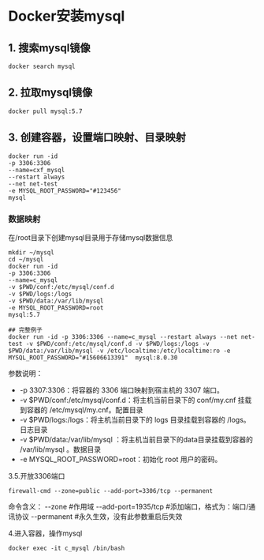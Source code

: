 # Docker安装mysql
## 1. 搜索mysql镜像
```shell
docker search mysql
```
## 2. 拉取mysql镜像
```shell
docker pull mysql:5.7
```
## 3. 创建容器，设置端口映射、目录映射
```shell
docker run -id 
-p 3306:3306 
--name=cxf_mysql  
--restart always 
--net net-test 
-e MYSQL_ROOT_PASSWORD="#123456" 
mysql
```
### 数据映射
在/root目录下创建mysql目录用于存储mysql数据信息
```shell
mkdir ~/mysql
cd ~/mysql
docker run -id 
-p 3306:3306 
--name=c_mysql 
-v $PWD/conf:/etc/mysql/conf.d 
-v $PWD/logs:/logs 
-v $PWD/data:/var/lib/mysql 
-e MYSQL_ROOT_PASSWORD=root 
mysql:5.7
```
```shell
## 完整例子
docker run -id -p 3306:3306 --name=c_mysql --restart always --net net-test -v $PWD/conf:/etc/mysql/conf.d -v $PWD/logs:/logs -v $PWD/data:/var/lib/mysql -v /etc/localtime:/etc/localtime:ro -e MYSQL_ROOT_PASSWORD="#15606613391"  mysql:8.0.30
```

参数说明：
- -p 3307:3306：将容器的 3306 端口映射到宿主机的 3307 端口。
- -v $PWD/conf:/etc/mysql/conf.d：将主机当前目录下的 conf/my.cnf 挂载到容器的 /etc/mysql/my.cnf。配置目录
- -v $PWD/logs:/logs：将主机当前目录下的 logs 目录挂载到容器的 /logs。日志目录
- -v $PWD/data:/var/lib/mysql ：将主机当前目录下的data目录挂载到容器的 /var/lib/mysql 。数据目录
- -e MYSQL_ROOT_PASSWORD=root：初始化 root 用户的密码。

3.5.开放3306端口
```shell
firewall-cmd --zone=public --add-port=3306/tcp --permanent
```
命令含义：
--zone #作用域
--add-port=1935/tcp  #添加端口，格式为：端口/通讯协议
--permanent #永久生效，没有此参数重启后失效

4.进入容器，操作mysql
```shell
docker exec -it c_mysql /bin/bash
``` 